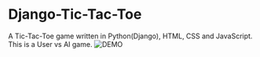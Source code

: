 # Django-Tic-Tac-Toe
 A Tic-Tac-Toe game written in Python(Django), HTML, CSS and JavaScript. This is a User vs AI game.
![DEMO](../main/Tic_Tac_Toe.png)
